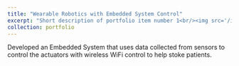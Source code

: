 ```yaml
---
title: "Wearable Robotics with Embedded System Control"
excerpt: "Short description of portfolio item number 1<br/><img src='/images/500x300.png'>"
collection: portfolio
---
```


Developed an Embedded System that uses data collected from sensors to control the actuators with wireless WiFi control to help stoke patients. 
